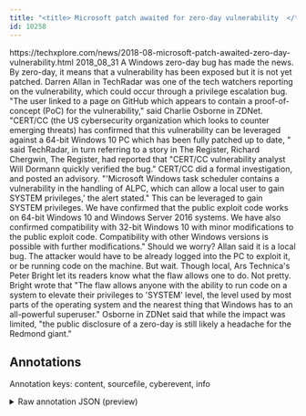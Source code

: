 ```yaml
---
title: "<title> Microsoft patch awaited for zero-day vulnerability  </title>"
id: 10258
---
```


<title> Microsoft patch awaited for zero-day vulnerability  </title>
<source> https://techxplore.com/news/2018-08-microsoft-patch-awaited-zero-day-vulnerability.html </source>
<date> 2018_08_31 </date>
<text>
A Windows zero-day bug has made the news. By zero-day, it means that a vulnerability has been exposed but it is not yet patched. Darren Allan in TechRadar was one of the tech watchers reporting on the vulnerability, which could occur through a privilege escalation bug.
"The user linked to a page on GitHub which appears to contain a proof-of-concept (PoC) for the vulnerability," said Charlie Osborne in ZDNet.
"CERT/CC (the US cybersecurity organization which looks to counter emerging threats) has confirmed that this vulnerability can be leveraged against a 64-bit Windows 10 PC which has been fully patched up to date, " said TechRadar, in turn referring to a story in The Register,
Richard Chergwin, The Register, had reported that "CERT/CC vulnerability analyst Will Dormann quickly verified the bug."
CERT/CC did a formal investigation, and posted an advisory. "'Microsoft Windows task scheduler contains a vulnerability in the handling of ALPC, which can allow a local user to gain SYSTEM privileges,' the alert stated."
This can be leveraged to gain SYSTEM privileges. We have confirmed that the public exploit code works on 64-bit Windows 10 and Windows Server 2016 systems. We have also confirmed compatibility with 32-bit Windows 10 with minor modifications to the public exploit code. Compatibility with other Windows versions is possible with further modifications."
Should we worry? Allan said it is a local bug. The attacker would have to be already logged into the PC to exploit it, or be running code on the machine.
But wait. Though local, Ars Technica's Peter Bright let its readers know what the flaw allows one to do. Not pretty.
Bright wrote that "The flaw allows anyone with the ability to run code on a system to elevate their privileges to 'SYSTEM' level, the level used by most parts of the operating system and the nearest thing that Windows has to an all-powerful superuser."
Osborne in ZDNet said that while the impact was limited, "the public disclosure of a zero-day is still likely a headache for the Redmond giant."
</text>



## Annotations

Annotation keys: content, sourcefile, cyberevent, info

<details>
<summary>Raw annotation JSON (preview)</summary>

```json
{
  "content": "A Windows zero-day bug has made the news. By zero-day, it means that a vulnerability has been exposed but it is not yet patched. Darren Allan in TechRadar was one of the tech watchers reporting on the vulnerability, which could occur through a privilege escalation bug. \"The user linked to a page on GitHub which appears to contain a proof-of-concept (PoC) for the vulnerability,\" said Charlie Osborne in ZDNet. \"CERT/CC (the US cybersecurity organization which looks to counter emerging threats) has confirmed that this vulnerability can be leveraged against a 64-bit Windows 10 PC which has been fully patched up to date, \" said TechRadar, in turn referring to a story in The Register, Richard Chergwin, The Register, had reported that \"CERT/CC vulnerability analyst Will Dormann quickly verified the bug.\" CERT/CC did a formal investigation, and posted an advisory. \"'Microsoft Windows task scheduler contains a vulnerability in the handling of ALPC, which can allow a local user to gain SYSTEM privileges,' the alert stated.\" This can be leveraged to gain SYSTEM privileges. We have confirmed that the public exploit code works on 64-bit Windows 10 and Windows Server 2016 systems. We have also confirmed compatibility with 32-bit Windows 10 with minor modifications to the public exploit code. Compatibility with other Windows versions is possible with further modifications.\" Should we worry? Allan said it is a local bug. The attacker would have to be already logged into the PC to exploit it, or be running code on the machine. But wait. Though local, Ars Technica's Peter Bright let its readers know what the flaw allows one to do. Not pretty. Bright wrote that \"The flaw allows anyone with the ability to run code on a system to elevate their privileges to 'SYSTEM' level, the level used by most parts of the operating system and the nearest thing that Windows has to an all-powerful superuser.\" Osborne in ZDNet said that while the impact was limited, \"the public disclosure of a zero-day is still likely a headache for the Redmond giant.\"",
  "sourcefile": "10258.txt",
  "cyberevent": {
    "hopper": [
      {
        "index": 0,
        "relation": "Same",
        "events": [
          {
            "index": "E6",
            "type": "Vulnerability-related",
            "realis": "Actual",
            "nugget": {
              "startOffset": 720,
              "index": "T17",
              "endOffset": 732,
              "text": "had reported"
            },
            "argument": [
              {
                "index": "T18",
                "text": "CERT/CC vulnerability analyst",
                "endOffset": 768,
                "role": {
                  "type": "Vulnerability"
                },
                "startOffset": 739,
                "type": "Vulnerability"
              },
              {
                "index": "T21",
                "text": "Richard Chergwin",
                "endOffset": 704,
                "role": {
                  "type": "Discoverer"
                },
                "startOffset": 688,
                "type": "Person"
              },
              {
                "index": "T22",
                "external_reference": {
                  "wikidataid": "Q7566156"
                },
                "endOffset": 718,
                "role": {
                  "type": "Discoverer"
                },
                "text": "The Register",
                "startOffset": 706,
                "type": "Organization"
              }
            ],
            "subtype": "DiscoverVulnerability"
          },
          {
            "index": "E7",
            "type": "Vulnerability-related",
            "realis": "Actual",
            "nugget": {
              "startOffset": 790,
              "index": "T19",
              "endOffset": 798,
              "text": "verified"
            },
            "argument": [
              {
                "index": "T20",
                "t
```
</details>
